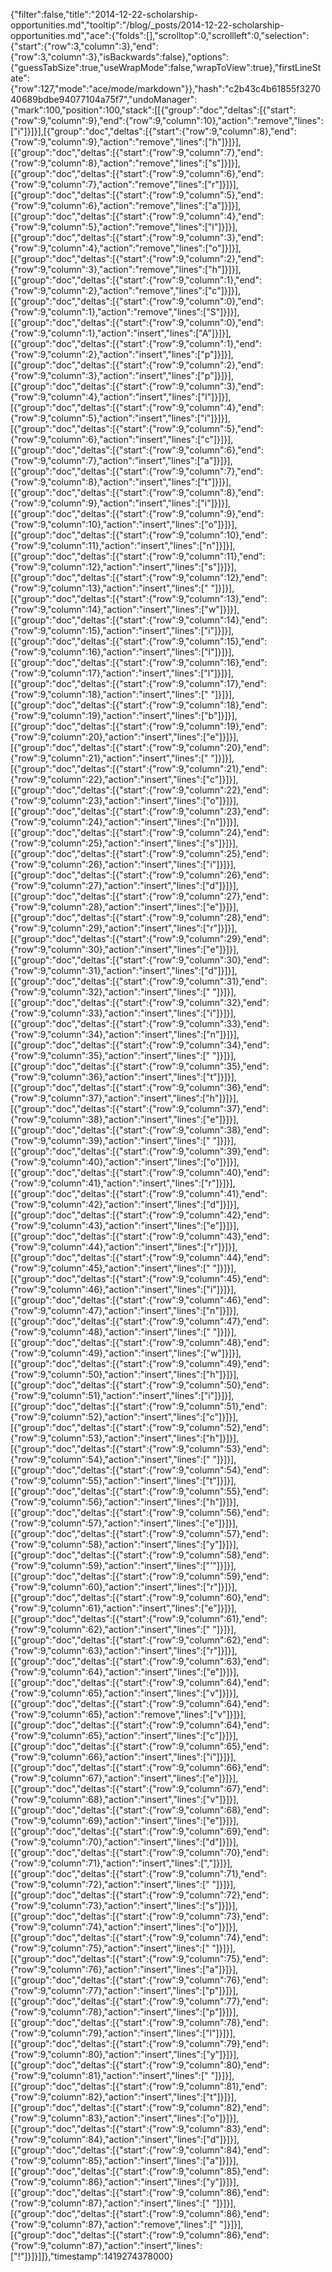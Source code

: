 {"filter":false,"title":"2014-12-22-scholarship-opportunities.md","tooltip":"/blog/_posts/2014-12-22-scholarship-opportunities.md","ace":{"folds":[],"scrolltop":0,"scrollleft":0,"selection":{"start":{"row":3,"column":3},"end":{"row":3,"column":3},"isBackwards":false},"options":{"guessTabSize":true,"useWrapMode":false,"wrapToView":true},"firstLineState":{"row":127,"mode":"ace/mode/markdown"}},"hash":"c2b43c4b61855f327040689bdbe94077104a75f7","undoManager":{"mark":100,"position":100,"stack":[[{"group":"doc","deltas":[{"start":{"row":9,"column":9},"end":{"row":9,"column":10},"action":"remove","lines":["i"]}]}],[{"group":"doc","deltas":[{"start":{"row":9,"column":8},"end":{"row":9,"column":9},"action":"remove","lines":["h"]}]}],[{"group":"doc","deltas":[{"start":{"row":9,"column":7},"end":{"row":9,"column":8},"action":"remove","lines":["s"]}]}],[{"group":"doc","deltas":[{"start":{"row":9,"column":6},"end":{"row":9,"column":7},"action":"remove","lines":["r"]}]}],[{"group":"doc","deltas":[{"start":{"row":9,"column":5},"end":{"row":9,"column":6},"action":"remove","lines":["a"]}]}],[{"group":"doc","deltas":[{"start":{"row":9,"column":4},"end":{"row":9,"column":5},"action":"remove","lines":["l"]}]}],[{"group":"doc","deltas":[{"start":{"row":9,"column":3},"end":{"row":9,"column":4},"action":"remove","lines":["o"]}]}],[{"group":"doc","deltas":[{"start":{"row":9,"column":2},"end":{"row":9,"column":3},"action":"remove","lines":["h"]}]}],[{"group":"doc","deltas":[{"start":{"row":9,"column":1},"end":{"row":9,"column":2},"action":"remove","lines":["c"]}]}],[{"group":"doc","deltas":[{"start":{"row":9,"column":0},"end":{"row":9,"column":1},"action":"remove","lines":["S"]}]}],[{"group":"doc","deltas":[{"start":{"row":9,"column":0},"end":{"row":9,"column":1},"action":"insert","lines":["A"]}]}],[{"group":"doc","deltas":[{"start":{"row":9,"column":1},"end":{"row":9,"column":2},"action":"insert","lines":["p"]}]}],[{"group":"doc","deltas":[{"start":{"row":9,"column":2},"end":{"row":9,"column":3},"action":"insert","lines":["p"]}]}],[{"group":"doc","deltas":[{"start":{"row":9,"column":3},"end":{"row":9,"column":4},"action":"insert","lines":["l"]}]}],[{"group":"doc","deltas":[{"start":{"row":9,"column":4},"end":{"row":9,"column":5},"action":"insert","lines":["i"]}]}],[{"group":"doc","deltas":[{"start":{"row":9,"column":5},"end":{"row":9,"column":6},"action":"insert","lines":["c"]}]}],[{"group":"doc","deltas":[{"start":{"row":9,"column":6},"end":{"row":9,"column":7},"action":"insert","lines":["a"]}]}],[{"group":"doc","deltas":[{"start":{"row":9,"column":7},"end":{"row":9,"column":8},"action":"insert","lines":["t"]}]}],[{"group":"doc","deltas":[{"start":{"row":9,"column":8},"end":{"row":9,"column":9},"action":"insert","lines":["i"]}]}],[{"group":"doc","deltas":[{"start":{"row":9,"column":9},"end":{"row":9,"column":10},"action":"insert","lines":["o"]}]}],[{"group":"doc","deltas":[{"start":{"row":9,"column":10},"end":{"row":9,"column":11},"action":"insert","lines":["n"]}]}],[{"group":"doc","deltas":[{"start":{"row":9,"column":11},"end":{"row":9,"column":12},"action":"insert","lines":["s"]}]}],[{"group":"doc","deltas":[{"start":{"row":9,"column":12},"end":{"row":9,"column":13},"action":"insert","lines":[" "]}]}],[{"group":"doc","deltas":[{"start":{"row":9,"column":13},"end":{"row":9,"column":14},"action":"insert","lines":["w"]}]}],[{"group":"doc","deltas":[{"start":{"row":9,"column":14},"end":{"row":9,"column":15},"action":"insert","lines":["i"]}]}],[{"group":"doc","deltas":[{"start":{"row":9,"column":15},"end":{"row":9,"column":16},"action":"insert","lines":["l"]}]}],[{"group":"doc","deltas":[{"start":{"row":9,"column":16},"end":{"row":9,"column":17},"action":"insert","lines":["l"]}]}],[{"group":"doc","deltas":[{"start":{"row":9,"column":17},"end":{"row":9,"column":18},"action":"insert","lines":[" "]}]}],[{"group":"doc","deltas":[{"start":{"row":9,"column":18},"end":{"row":9,"column":19},"action":"insert","lines":["b"]}]}],[{"group":"doc","deltas":[{"start":{"row":9,"column":19},"end":{"row":9,"column":20},"action":"insert","lines":["e"]}]}],[{"group":"doc","deltas":[{"start":{"row":9,"column":20},"end":{"row":9,"column":21},"action":"insert","lines":[" "]}]}],[{"group":"doc","deltas":[{"start":{"row":9,"column":21},"end":{"row":9,"column":22},"action":"insert","lines":["c"]}]}],[{"group":"doc","deltas":[{"start":{"row":9,"column":22},"end":{"row":9,"column":23},"action":"insert","lines":["o"]}]}],[{"group":"doc","deltas":[{"start":{"row":9,"column":23},"end":{"row":9,"column":24},"action":"insert","lines":["n"]}]}],[{"group":"doc","deltas":[{"start":{"row":9,"column":24},"end":{"row":9,"column":25},"action":"insert","lines":["s"]}]}],[{"group":"doc","deltas":[{"start":{"row":9,"column":25},"end":{"row":9,"column":26},"action":"insert","lines":["i"]}]}],[{"group":"doc","deltas":[{"start":{"row":9,"column":26},"end":{"row":9,"column":27},"action":"insert","lines":["d"]}]}],[{"group":"doc","deltas":[{"start":{"row":9,"column":27},"end":{"row":9,"column":28},"action":"insert","lines":["e"]}]}],[{"group":"doc","deltas":[{"start":{"row":9,"column":28},"end":{"row":9,"column":29},"action":"insert","lines":["r"]}]}],[{"group":"doc","deltas":[{"start":{"row":9,"column":29},"end":{"row":9,"column":30},"action":"insert","lines":["e"]}]}],[{"group":"doc","deltas":[{"start":{"row":9,"column":30},"end":{"row":9,"column":31},"action":"insert","lines":["d"]}]}],[{"group":"doc","deltas":[{"start":{"row":9,"column":31},"end":{"row":9,"column":32},"action":"insert","lines":[" "]}]}],[{"group":"doc","deltas":[{"start":{"row":9,"column":32},"end":{"row":9,"column":33},"action":"insert","lines":["i"]}]}],[{"group":"doc","deltas":[{"start":{"row":9,"column":33},"end":{"row":9,"column":34},"action":"insert","lines":["n"]}]}],[{"group":"doc","deltas":[{"start":{"row":9,"column":34},"end":{"row":9,"column":35},"action":"insert","lines":[" "]}]}],[{"group":"doc","deltas":[{"start":{"row":9,"column":35},"end":{"row":9,"column":36},"action":"insert","lines":["t"]}]}],[{"group":"doc","deltas":[{"start":{"row":9,"column":36},"end":{"row":9,"column":37},"action":"insert","lines":["h"]}]}],[{"group":"doc","deltas":[{"start":{"row":9,"column":37},"end":{"row":9,"column":38},"action":"insert","lines":["e"]}]}],[{"group":"doc","deltas":[{"start":{"row":9,"column":38},"end":{"row":9,"column":39},"action":"insert","lines":[" "]}]}],[{"group":"doc","deltas":[{"start":{"row":9,"column":39},"end":{"row":9,"column":40},"action":"insert","lines":["o"]}]}],[{"group":"doc","deltas":[{"start":{"row":9,"column":40},"end":{"row":9,"column":41},"action":"insert","lines":["r"]}]}],[{"group":"doc","deltas":[{"start":{"row":9,"column":41},"end":{"row":9,"column":42},"action":"insert","lines":["d"]}]}],[{"group":"doc","deltas":[{"start":{"row":9,"column":42},"end":{"row":9,"column":43},"action":"insert","lines":["e"]}]}],[{"group":"doc","deltas":[{"start":{"row":9,"column":43},"end":{"row":9,"column":44},"action":"insert","lines":["r"]}]}],[{"group":"doc","deltas":[{"start":{"row":9,"column":44},"end":{"row":9,"column":45},"action":"insert","lines":[" "]}]}],[{"group":"doc","deltas":[{"start":{"row":9,"column":45},"end":{"row":9,"column":46},"action":"insert","lines":["i"]}]}],[{"group":"doc","deltas":[{"start":{"row":9,"column":46},"end":{"row":9,"column":47},"action":"insert","lines":["n"]}]}],[{"group":"doc","deltas":[{"start":{"row":9,"column":47},"end":{"row":9,"column":48},"action":"insert","lines":[" "]}]}],[{"group":"doc","deltas":[{"start":{"row":9,"column":48},"end":{"row":9,"column":49},"action":"insert","lines":["w"]}]}],[{"group":"doc","deltas":[{"start":{"row":9,"column":49},"end":{"row":9,"column":50},"action":"insert","lines":["h"]}]}],[{"group":"doc","deltas":[{"start":{"row":9,"column":50},"end":{"row":9,"column":51},"action":"insert","lines":["i"]}]}],[{"group":"doc","deltas":[{"start":{"row":9,"column":51},"end":{"row":9,"column":52},"action":"insert","lines":["c"]}]}],[{"group":"doc","deltas":[{"start":{"row":9,"column":52},"end":{"row":9,"column":53},"action":"insert","lines":["h"]}]}],[{"group":"doc","deltas":[{"start":{"row":9,"column":53},"end":{"row":9,"column":54},"action":"insert","lines":[" "]}]}],[{"group":"doc","deltas":[{"start":{"row":9,"column":54},"end":{"row":9,"column":55},"action":"insert","lines":["t"]}]}],[{"group":"doc","deltas":[{"start":{"row":9,"column":55},"end":{"row":9,"column":56},"action":"insert","lines":["h"]}]}],[{"group":"doc","deltas":[{"start":{"row":9,"column":56},"end":{"row":9,"column":57},"action":"insert","lines":["e"]}]}],[{"group":"doc","deltas":[{"start":{"row":9,"column":57},"end":{"row":9,"column":58},"action":"insert","lines":["y"]}]}],[{"group":"doc","deltas":[{"start":{"row":9,"column":58},"end":{"row":9,"column":59},"action":"insert","lines":["'"]}]}],[{"group":"doc","deltas":[{"start":{"row":9,"column":59},"end":{"row":9,"column":60},"action":"insert","lines":["r"]}]}],[{"group":"doc","deltas":[{"start":{"row":9,"column":60},"end":{"row":9,"column":61},"action":"insert","lines":["e"]}]}],[{"group":"doc","deltas":[{"start":{"row":9,"column":61},"end":{"row":9,"column":62},"action":"insert","lines":[" "]}]}],[{"group":"doc","deltas":[{"start":{"row":9,"column":62},"end":{"row":9,"column":63},"action":"insert","lines":["r"]}]}],[{"group":"doc","deltas":[{"start":{"row":9,"column":63},"end":{"row":9,"column":64},"action":"insert","lines":["e"]}]}],[{"group":"doc","deltas":[{"start":{"row":9,"column":64},"end":{"row":9,"column":65},"action":"insert","lines":["v"]}]}],[{"group":"doc","deltas":[{"start":{"row":9,"column":64},"end":{"row":9,"column":65},"action":"remove","lines":["v"]}]}],[{"group":"doc","deltas":[{"start":{"row":9,"column":64},"end":{"row":9,"column":65},"action":"insert","lines":["c"]}]}],[{"group":"doc","deltas":[{"start":{"row":9,"column":65},"end":{"row":9,"column":66},"action":"insert","lines":["i"]}]}],[{"group":"doc","deltas":[{"start":{"row":9,"column":66},"end":{"row":9,"column":67},"action":"insert","lines":["e"]}]}],[{"group":"doc","deltas":[{"start":{"row":9,"column":67},"end":{"row":9,"column":68},"action":"insert","lines":["v"]}]}],[{"group":"doc","deltas":[{"start":{"row":9,"column":68},"end":{"row":9,"column":69},"action":"insert","lines":["e"]}]}],[{"group":"doc","deltas":[{"start":{"row":9,"column":69},"end":{"row":9,"column":70},"action":"insert","lines":["d"]}]}],[{"group":"doc","deltas":[{"start":{"row":9,"column":70},"end":{"row":9,"column":71},"action":"insert","lines":[","]}]}],[{"group":"doc","deltas":[{"start":{"row":9,"column":71},"end":{"row":9,"column":72},"action":"insert","lines":[" "]}]}],[{"group":"doc","deltas":[{"start":{"row":9,"column":72},"end":{"row":9,"column":73},"action":"insert","lines":["s"]}]}],[{"group":"doc","deltas":[{"start":{"row":9,"column":73},"end":{"row":9,"column":74},"action":"insert","lines":["o"]}]}],[{"group":"doc","deltas":[{"start":{"row":9,"column":74},"end":{"row":9,"column":75},"action":"insert","lines":[" "]}]}],[{"group":"doc","deltas":[{"start":{"row":9,"column":75},"end":{"row":9,"column":76},"action":"insert","lines":["a"]}]}],[{"group":"doc","deltas":[{"start":{"row":9,"column":76},"end":{"row":9,"column":77},"action":"insert","lines":["p"]}]}],[{"group":"doc","deltas":[{"start":{"row":9,"column":77},"end":{"row":9,"column":78},"action":"insert","lines":["p"]}]}],[{"group":"doc","deltas":[{"start":{"row":9,"column":78},"end":{"row":9,"column":79},"action":"insert","lines":["l"]}]}],[{"group":"doc","deltas":[{"start":{"row":9,"column":79},"end":{"row":9,"column":80},"action":"insert","lines":["y"]}]}],[{"group":"doc","deltas":[{"start":{"row":9,"column":80},"end":{"row":9,"column":81},"action":"insert","lines":[" "]}]}],[{"group":"doc","deltas":[{"start":{"row":9,"column":81},"end":{"row":9,"column":82},"action":"insert","lines":["t"]}]}],[{"group":"doc","deltas":[{"start":{"row":9,"column":82},"end":{"row":9,"column":83},"action":"insert","lines":["o"]}]}],[{"group":"doc","deltas":[{"start":{"row":9,"column":83},"end":{"row":9,"column":84},"action":"insert","lines":["d"]}]}],[{"group":"doc","deltas":[{"start":{"row":9,"column":84},"end":{"row":9,"column":85},"action":"insert","lines":["a"]}]}],[{"group":"doc","deltas":[{"start":{"row":9,"column":85},"end":{"row":9,"column":86},"action":"insert","lines":["y"]}]}],[{"group":"doc","deltas":[{"start":{"row":9,"column":86},"end":{"row":9,"column":87},"action":"insert","lines":[" "]}]}],[{"group":"doc","deltas":[{"start":{"row":9,"column":86},"end":{"row":9,"column":87},"action":"remove","lines":[" "]}]}],[{"group":"doc","deltas":[{"start":{"row":9,"column":86},"end":{"row":9,"column":87},"action":"insert","lines":["!"]}]}]]},"timestamp":1419274378000}